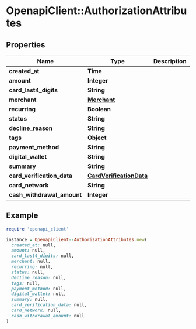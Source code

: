 # OpenapiClient::AuthorizationAttributes

## Properties

| Name | Type | Description | Notes |
| ---- | ---- | ----------- | ----- |
| **created_at** | **Time** |  |  |
| **amount** | **Integer** |  |  |
| **card_last4_digits** | **String** |  |  |
| **merchant** | [**Merchant**](Merchant.md) |  |  |
| **recurring** | **Boolean** |  |  |
| **status** | **String** |  |  |
| **decline_reason** | **String** |  | [optional] |
| **tags** | **Object** |  | [optional] |
| **payment_method** | **String** |  | [optional] |
| **digital_wallet** | **String** |  | [optional] |
| **summary** | **String** |  | [optional] |
| **card_verification_data** | [**CardVerificationData**](CardVerificationData.md) |  | [optional] |
| **card_network** | **String** |  | [optional] |
| **cash_withdrawal_amount** | **Integer** |  | [optional] |

## Example

```ruby
require 'openapi_client'

instance = OpenapiClient::AuthorizationAttributes.new(
  created_at: null,
  amount: null,
  card_last4_digits: null,
  merchant: null,
  recurring: null,
  status: null,
  decline_reason: null,
  tags: null,
  payment_method: null,
  digital_wallet: null,
  summary: null,
  card_verification_data: null,
  card_network: null,
  cash_withdrawal_amount: null
)
```


